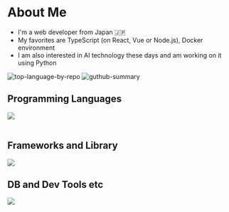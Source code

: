 
# About Me

- I'm a web developer from Japan 🇯🇵
- My favorites are TypeScript (on React, Vue or Node.js), Docker environment
- I am also interested in AI technology these days and am working on it using Python

![top-language-by-repo](http://github-profile-summary-cards.vercel.app/api/cards/repos-per-language?username=HiroyukiMakita&theme=2077)
![guthub-summary](http://github-profile-summary-cards.vercel.app/api/cards/profile-details?username=HiroyukiMakita&theme=algolia)

## Programming Languages

<img src="https://skillicons.dev/icons?i=html,css,js,typescript,dart,php,python," /> <br /><br />

## Frameworks and Library

<img src="https://skillicons.dev/icons?i=react,next,vue,nuxt,flutter,nodejs,express,fastapi,laravel,symfony,prisma,graphql,jest," /> <br />

## DB and Dev Tools etc

<img src="https://skillicons.dev/icons?i=mysql,redis,openstack,docker,git,github,githubactions,vscode,phpstorm,linux,aws,azure,figma,nginx," /> <br /><br />
